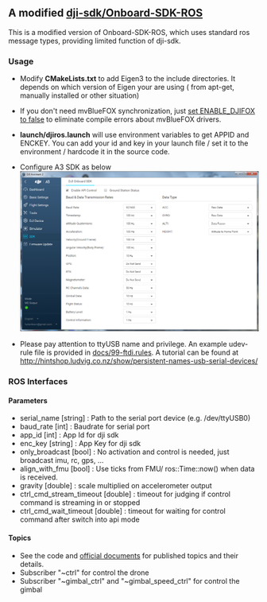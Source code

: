 ## A modified [dji-sdk/Onboard-SDK-ROS](https://github.com/dji-sdk/Onboard-SDK-ROS) ##

This is a modified version of Onboard-SDK-ROS, which uses standard ros message types, providing limited function of dji-sdk.

### Usage ###

* Modify **CMakeLists.txt** to add Eigen3 to the include directories. It depends on which version of Eigen your are using ( from apt-get, manually installed or other situation)

* If you don't need mvBlueFOX synchronization, just [set ENABLE_DJIFOX to false](https://github.com/groundmelon/djiros/blob/A3/CMakeLists.txt#L22) to eliminate compile errors about mvBlueFOX drivers.

* **launch/djiros.launch** will use environment variables to get APPID and ENCKEY. You can add your id and key in your launch file / set it to the environment / hardcode it in the source code.

* Configure A3 SDK as below
  ![A3 Configuration](docs/configuration.png)

* Please pay attention to ttyUSB name and privilege. An example udev-rule file is provided in [docs/99-ftdi.rules](docs/99-ftdi.rules). A tutorial can be found at http://hintshop.ludvig.co.nz/show/persistent-names-usb-serial-devices/

### ROS Interfaces ###

#### Parameters ####
* serial_name             [string] : Path to the serial port device (e.g. /dev/ttyUSB0)
* baud_rate               [int]    : Baudrate for serial port
* app_id                  [int]    : App Id for dji sdk
* enc_key                 [string] : App Key for dji sdk
* only_broadcast          [bool]   : No activation and control is needed, just broadcast imu, rc, gps, ...
* align_with_fmu          [bool]   : Use ticks from FMU/ ros::Time::now() when data is received.
* gravity                 [double] : scale multiplied on accelerometer output
* ctrl_cmd_stream_timeout [double] : timeout for judging if control command is streaming in or stopped
* ctrl_cmd_wait_timeout   [double] : timeout for waiting for control command after switch into api mode

#### Topics ###
* See the code and [official documents](https://developer.dji.com/onboard-sdk/documentation/) for published topics and their details.
* Subscriber "~ctrl" for control the drone
* Subscriber "~gimbal_ctrl" and "~gimbal_speed_ctrl" for control the gimbal
